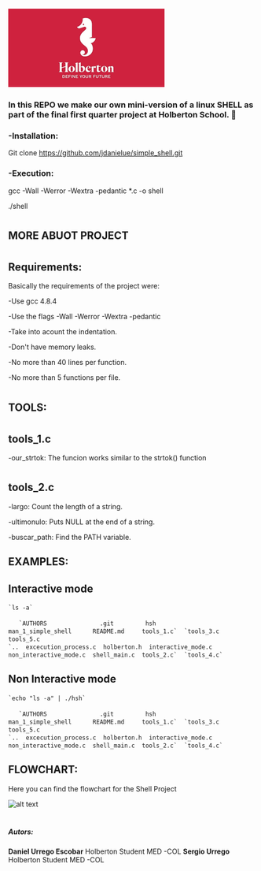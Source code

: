 ![alt text](https://github.com/Alejandro2879/README-S/blob/master/holberton.png)  


### In this REPO we make our own mini-version of a linux SHELL as part of the final first quarter project at Holberton School.  :muscle:



### -Installation:
Git clone https://github.com/jdanielue/simple_shell.git

### -Execution:
gcc -Wall -Werror -Wextra -pedantic *.c -o shell

./shell
#
## MORE ABUOT PROJECT
#
## Requirements:
Basically the requirements of the project were:

-Use gcc 4.8.4

-Use the flags -Wall -Werror -Wextra -pedantic

-Take into acount the indentation.

-Don't have memory leaks.

-No more than 40 lines per function.

-No more than 5 functions per file.
#
## TOOLS:
#
## tools_1.c
-our_strtok: The funcion works similar to the strtok() function
#
## tools_2.c
-largo: Count the length of a string.

-ultimonulo: Puts NULL at the end of a string.

-buscar_path: Find the PATH variable.

## EXAMPLES:

## Interactive mode
	`ls -a`

	   `AUTHORS               .git         hsh                 man_1_simple_shell      README.md     tools_1.c`  `tools_3.c  tools_5.c
	`..  excecution_process.c  holberton.h  interactive_mode.c  non_interactive_mode.c  shell_main.c  tools_2.c`  `tools_4.c`

## Non Interactive mode
	`echo "ls -a" | ./hsh`

	   `AUTHORS               .git         hsh                 man_1_simple_shell      README.md     tools_1.c`  `tools_3.c  tools_5.c
	`..  excecution_process.c  holberton.h  interactive_mode.c  non_interactive_mode.c  shell_main.c  tools_2.c`  `tools_4.c`

## FLOWCHART:

Here you can find the flowchart for the Shell Project

![alt text](https://i.ibb.co/DDdjH6R/shell-flowchart.jpg)

#
#
##### Autors:
**Daniel Urrego Escobar**
Holberton Student MED -COL
**Sergio Urrego**
Holberton Student MED -COL
